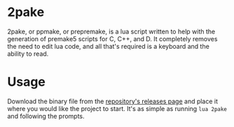 # 2pake
2pake, or ppmake, or prepremake, is a lua script written to help with the generation of premake5 scripts for C, C++, and D. It completely removes the need to edit lua code, and all that's required is a keyboard and the ability to read.

# Usage
Download the binary file from the [repository's releases page](https://github.com/Sk1-z/2pake/releases) and place it where you would like the project to start. It's as simple as running `lua 2pake` and following the prompts.
